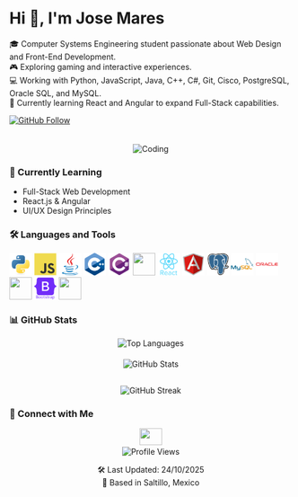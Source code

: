 <!-- 🧑‍💻 Hero Section -->
<div style="display: flex; justify-content: space-between; align-items: center; flex-wrap: wrap; gap: 20px;">
  <div style="flex: 1; min-width: 300px; max-width: 600px;">
    <h1>Hi 👋, I'm Jose Mares</h1>
    <p>
      🎓 Computer Systems Engineering student passionate about Web Design and Front-End Development.<br>
      🎮 Exploring gaming and interactive experiences.<br>
      💻 Working with Python, JavaScript, Java, C++, C#, Git, Cisco, PostgreSQL, Oracle SQL, and MySQL.<br>
      🚀 Currently learning React and Angular to expand Full-Stack capabilities.
    </p>
    <p>
      <a href="https://github.com/mares1402" target="_blank">
        <img src="https://img.shields.io/github/followers/mares1402?label=Follow&style=for-the-badge" alt="GitHub Follow" />
      </a>
    </p>
  </div>

  <div style="flex: 1; min-width: 250px; text-align: center;">
    <img alt="Coding" width="250" src="https://i.pinimg.com/originals/81/17/8b/81178b47a8598f0c81c4799f2cdd4057.gif">
  </div>
</div>

<!-- 🌱 Learning Section -->
<h3>🌱 Currently Learning</h3>
<ul>
  <li>Full-Stack Web Development</li>
  <li>React.js & Angular</li>
  <li>UI/UX Design Principles</li>
</ul>

<!-- 🛠️ Tools Section -->
<h3>🛠️ Languages and Tools</h3>
<p align="left">
  <a href="https://www.python.org" target="_blank"><img src="https://raw.githubusercontent.com/devicons/devicon/master/icons/python/python-original.svg" width="40" height="40" /></a>
  <a href="https://developer.mozilla.org/en-US/docs/Web/JavaScript" target="_blank"><img src="https://raw.githubusercontent.com/devicons/devicon/master/icons/javascript/javascript-original.svg" width="40" height="40" /></a>
  <a href="https://www.java.com" target="_blank"><img src="https://raw.githubusercontent.com/devicons/devicon/master/icons/java/java-original.svg" width="40" height="40" /></a>
  <a href="https://www.w3schools.com/cpp/" target="_blank"><img src="https://raw.githubusercontent.com/devicons/devicon/master/icons/cplusplus/cplusplus-original.svg" width="40" height="40" /></a>
  <a href="https://learn.microsoft.com/en-us/dotnet/csharp/" target="_blank"><img src="https://raw.githubusercontent.com/devicons/devicon/master/icons/csharp/csharp-original.svg" width="40" height="40" /></a>
  <a href="https://git-scm.com/" target="_blank"><img src="https://www.vectorlogo.zone/logos/git-scm/git-scm-icon.svg" width="40" height="40" /></a>
  <a href="https://reactjs.org/" target="_blank"><img src="https://raw.githubusercontent.com/devicons/devicon/master/icons/react/react-original-wordmark.svg" width="40" height="40" /></a>
  <a href="https://angular.io/" target="_blank"><img src="https://raw.githubusercontent.com/devicons/devicon/master/icons/angularjs/angularjs-original.svg" width="40" height="40" /></a>
  <a href="https://www.postgresql.org/" target="_blank"><img src="https://raw.githubusercontent.com/devicons/devicon/master/icons/postgresql/postgresql-original.svg" width="40" height="40" /></a>
  <a href="https://www.mysql.com/" target="_blank"><img src="https://raw.githubusercontent.com/devicons/devicon/master/icons/mysql/mysql-original-wordmark.svg" width="40" height="40" /></a>
  <a href="https://www.oracle.com/database/" target="_blank"><img src="https://raw.githubusercontent.com/devicons/devicon/master/icons/oracle/oracle-original.svg" width="40" height="40" /></a>
  <a href="https://tailwindcss.com/" target="_blank"><img src="https://www.vectorlogo.zone/logos/tailwindcss/tailwindcss-icon.svg" width="40" height="40" /></a>
  <a href="https://getbootstrap.com" target="_blank"><img src="https://raw.githubusercontent.com/devicons/devicon/master/icons/bootstrap/bootstrap-plain-wordmark.svg" width="40" height="40" /></a>
  <a href="https://www.cisco.com/" target="_blank"><img src="https://cdn.worldvectorlogo.com/logos/cisco-2.svg" width="40" height="40" /></a>
</p>

<!-- 📊 GitHub Stats Section -->
<h3>📊 GitHub Stats</h3>
<div style="display: flex; justify-content: space-between; align-items: center; flex-wrap: wrap; gap: 20px;">
  <div style="flex: 1; min-width: 300px; text-align: center;">
    <img src="https://github-readme-stats.vercel.app/api/top-langs?username=mares1402&show_icons=true&theme=dark&locale=en&layout=compact" alt="Top Languages" />
  </div>
  <div style="flex: 1; min-width: 300px; text-align: center;">
    <img src="https://github-readme-stats.vercel.app/api?username=mares1402&show_icons=true&theme=dark&locale=en" alt="GitHub Stats" />
  </div>
</div>

<div style="text-align: center; margin-top: 30px;">
  <img src="https://github-readme-streak-stats.herokuapp.com/?user=mares1402&theme=dark" alt="GitHub Streak" />
</div>

<!-- 🤝 Contact Section -->
<h3>🤝 Connect with Me</h3>
<div align="center">
  <a href="https://instagram.com/anii_akhil" target="_blank">
    <img src="https://raw.githubusercontent.com/rahuldkjain/github-profile-readme-generator/master/src/images/icons/Social/instagram.svg" height="30" width="40" />
  </a>
</div>

<div align="center">
  <img src="https://komarev.com/ghpvc/?username=mares1402&label=Profile%20views&color=0e75b6&style=flat" alt="Profile Views" />
</div>

<!-- 📍 Footer -->
<p align="center">
  🛠 Last Updated: 24/10/2025<br>
  📍 Based in Saltillo, Mexico
</p>
